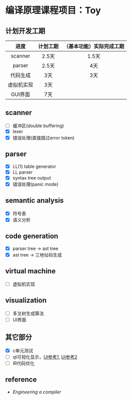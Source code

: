# 编译原理课程项目：Toy

## 计划开发工期

|进度|计划工期|（基本功能）实际完成工期|
|:---:|:---:|:---:|
|scanner|2.5天|1.5天|
|parser|2.5天|4天|
|代码生成|3天|3天|
|虚拟机实现|3天||
|GUI界面|7天||

## scanner

+ [ ] 缓冲区(double buffering)
+ [x] lexer
+ [x] 错误处理(直接跳过error token)

## parser

+ [x] LL(1) table generator
+ [x] LL parser
+ [x] syntax tree output
+ [x] 错误处理(panic mode)

## semantic analysis

+ [x] 符号表
+ [x] 语义分析

## code generation

+ [x] parser tree -> ast tree
+ [x] ast tree -> 三地址码生成

## virtual machine

+ [ ] 虚拟机实现

## visualization

+ [ ] 多叉树生成算法
+ [ ] UI界面

## 其它部分

- [x] c单元测试
- [ ] qt可视化显示，[UI参考1](https://mashplant.online/minidecaf-frontend/), [UI参考2](https://github.com/yunwei37/MIPS-sc-zju)
- [ ] IR代码优化

## reference

- *Engineering a compiler*
